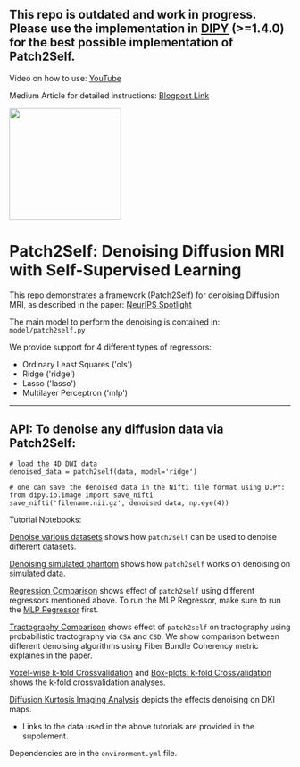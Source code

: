 ## This repo is outdated and work in progress. Please use the implementation in [DIPY](http://dipy.org/) (>=1.4.0) for the best possible implementation of Patch2Self.

Video on how to use: [YouTube](https://www.youtube.com/watch?v=S4MoCox98M8&t=1s)

Medium Article for detailed instructions: [Blogpost Link](https://shreyasfadnavis.medium.com/patch2self-self-supervised-denoising-via-statistical-independence-4601fda38c20)


<img src="https://upload.wikimedia.org/wikipedia/en/thumb/0/08/Logo_for_Conference_on_Neural_Information_Processing_Systems.svg/1200px-Logo_for_Conference_on_Neural_Information_Processing_Systems.svg.png" width=200>

# Patch2Self: Denoising Diffusion MRI with Self-Supervised Learning

This repo demonstrates a framework (Patch2Self) for denoising Diffusion MRI, as described in the paper:
[NeurIPS Spotlight](https://papers.nips.cc/paper/2020/file/bc047286b224b7bfa73d4cb02de1238d-Paper.pdf)

The main model to perform the denoising is contained in: 
`model/patch2self.py`

We provide support for 4 different types of regressors: 
- Ordinary Least Squares ('ols')
- Ridge ('ridge')
- Lasso ('lasso')
- Multilayer Perceptron ('mlp')
***

## API: To denoise any diffusion data via Patch2Self:
```
# load the 4D DWI data 
denoised_data = patch2self(data, model='ridge')

# one can save the denoised data in the Nifti file format using DIPY:
from dipy.io.image import save_nifti
save_nifti('filename.nii.gz', denoised data, np.eye(4))
```
Tutorial Notebooks:

[Denoise various datasets](notebooks/Denoise_Various_Data.ipynb) shows how `patch2self` can be used to denoise different datasets. 

[Denoising simulated phantom](notebooks/Phantom_Denoising.ipynb) shows how `patch2self` works on denoising on simulated data. 

[Regression Comparison](notebooks/Regression_Comparison.ipynb) shows effect of `patch2self` using different regressors mentioned above. To run the MLP Regressor, make sure to run the [MLP Regressor](notebooks/Regression_MLP.ipynb) first.

[Tractography Comparison](notebooks/Tracking_FiberBundleCoherency.ipynb) shows effect of `patch2self` on tractography using probabilistic tractography via `CSA` and `CSD`. We show comparison between different denoising algorithms using Fiber Bundle Coherency metric explaines in the paper.

[Voxel-wise k-fold Crossvalidation](notebooks/voxel_k-fold_crossvalidation.ipynb) and [Box-plots: k-fold Crossvalidation](notebooks/R2_K-Fold_Box_Plots.ipynb) shows the k-fold crossvalidation analyses. 

[Diffusion Kurtosis Imaging Analysis](notebooks/DKI_Effects_Denoising.ipynb) depicts the effects denoising on DKI maps. 

- Links to the data used in the above tutorials are provided in the supplement.

Dependencies are in the `environment.yml` file.
